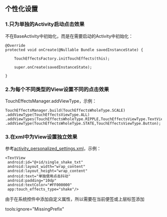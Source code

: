 ## 个性化设置

### 1.只为单独的Activity启动点击效果

不在BaseActivity中初始化，而是在需要启动的Activity中初始化：

```
@Override
protected void onCreate(@Nullable Bundle savedInstanceState) {

    TouchEffectsFactory.initTouchEffects(this);

    super.onCreate(savedInstanceState);

}
```

### 2.为每个不同类型的View设置不同的点击效果

TouchEffectsManager.addViewType，示例：

```
TouchEffectsManager.build(TouchEffectsWholeType.SCALE)
.addViewType(TouchEffectsViewType.ALL)
.addViewTypes(TouchEffectsWholeType.RIPPLE,TouchEffectsViewType.TextView)          .addViewType(TouchEffectsWholeType.STATE,TouchEffectsViewType.Button);
```

### 3.在xml中为View设置独立效果

参考[activity_personalized_settings.xml](I:\Project\TouchEffectsViewDemo\app\src\main\res\layout\activity_personalized_settings.xml)，示例：

```
<TextView
 android:id="@+id/single_shake_txt"
 android:layout_width="wrap_content"
 android:layout_height="wrap_content"
 android:text="单独使用点击抖动"
 android:padding="10dp"
 android:textColor="#FF000000"
 app:touch_effects_type="shake"/>
```

由于在系统控件中添加自定义属性，所以需要在当前便签或上层标签添加

tools:ignore="MissingPrefix"








